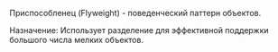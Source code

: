 Приспособленец (Flyweight) -  поведенческий паттерн объектов. 

Назначение: Использует разделение для эффективной поддержки большого числа мелких объектов.
